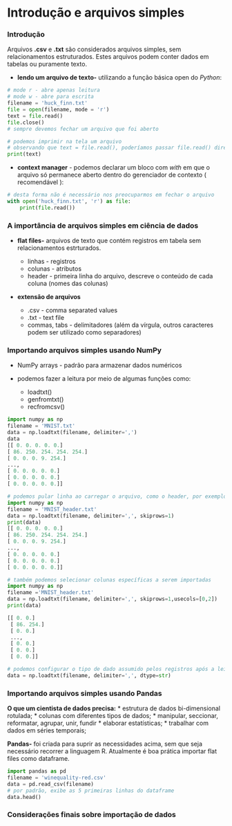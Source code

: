 # Introdução e arquivos simples

### Introdução

Arquivos **.csv** e **.txt** são considerados arquivos simples, sem relacionamentos estruturados. Estes arquivos podem conter dados em tabelas ou puramente texto. 


* **lendo um arquivo de texto-** utilizando a função básica open do _Python_:
```python
# mode r - abre apenas leitura
# mode w - abre para escrita
filename = 'huck_finn.txt'
file = open(filename, mode = 'r')
text = file.read()
file.close()
# sempre devemos fechar um arquivo que foi aberto
```
```python
# podemos imprimir na tela um arquivo 
# observando que text = file.read(), poderíamos passar file.read() diretamente no print
print(text)
```

* **context manager** - podemos declarar um bloco com _with_ em que o arquivo só permanece aberto dentro do gerenciador de contexto ( recomendável ):

```python
# desta forma não é necessário nos preocuparmos em fechar o arquivo
with open('huck_finn.txt', 'r') as file:
    print(file.read())
```
### A importância de arquivos simples em ciência de dados

* **flat files-** arquivos de texto que contém registros em tabela sem relacionamentos estrturados.
    * linhas - registros
    * colunas - atributos
    * header - primeira linha do arquivo, descreve o conteúdo de cada coluna (nomes das colunas)

* **extensão de arquivos**
    * .csv - comma separated values
    * .txt - text file
    * commas, tabs - delimitadores (além da vírgula, outros caracteres podem ser utilizado como separadores)

### Importando arquivos simples usando NumPy

* NumPy arrays - padrão para armazenar dados numéricos

* podemos fazer a leitura por meio de algumas funções como:
    * loadtxt()
    * genfromtxt()
    * recfromcsv()

```python
import numpy as np
filename = 'MNIST.txt'
data = np.loadtxt(filename, delimiter=',')
data
[[ 0. 0. 0. 0. 0.]
[ 86. 250. 254. 254. 254.]
[ 0. 0. 0. 9. 254.]
...,
[ 0. 0. 0. 0. 0.]
[ 0. 0. 0. 0. 0.]
[ 0. 0. 0. 0. 0.]]
```
```python
# podemos pular linha ao carregar o arquivo, como o header, por exemplo
import numpy as np
filename = 'MNIST_header.txt'
data = np.loadtxt(filename, delimiter=',', skiprows=1)
print(data)
[[ 0. 0. 0. 0. 0.]
[ 86. 250. 254. 254. 254.]
[ 0. 0. 0. 9. 254.]
...,
[ 0. 0. 0. 0. 0.]
[ 0. 0. 0. 0. 0.]
[ 0. 0. 0. 0. 0.]]
```
```python
# também podemos selecionar colunas específicas a serem importadas
import numpy as np 
filename ='MNIST_header.txt'
data = np.loadtxt(filename, delimiter=',', skiprows=1,usecols=[0,2])
print(data)

[[ 0. 0.] 
 [ 86. 254.]
 [ 0. 0.] 
 ..., 
 [ 0. 0.] 
 [ 0. 0.] 
 [ 0. 0.]]
```
```python
# podemos configurar o tipo de dado assumido pelos registros após a leitura
data = np.loadtxt(filename, delimiter=',', dtype=str)
```
### Importando arquivos simples usando Pandas

**O que um cientista de dados precisa:**
    * estrutura de dados bi-dimensional rotulada;
    * colunas com diferentes tipos de dados;
    * manipular, seccionar, reformatar, agrupar, unir, fundir
    * elaborar estatísticas;
    * trabalhar com dados em séries temporais;

**Pandas-** foi criada para suprir as necessidades acima, sem que seja necessário recorrer a linguagem R. Atualmente é boa prática
importar flat files como dataframe.

```python
import pandas as pd
filename = 'winequality-red.csv'
data = pd.read_csv(filename)
# por padrão, exibe as 5 primeiras linhas do dataframe
data.head()
```

### Considerações finais sobre importação de dados